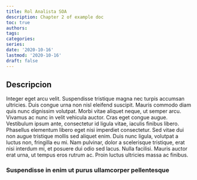 ```yaml
---
title: Rol Analista SOA
description: Chapter 2 of example doc
toc: true
authors:
tags:
categories:
series:
date: '2020-10-16'
lastmod: '2020-10-16'
draft: false
---
```


## Descripcion

Integer eget arcu velit. Suspendisse tristique magna nec turpis accumsan ultricies. Duis congue urna non nisl eleifend suscipit. Mauris commodo diam quis nunc dignissim volutpat. Morbi vitae aliquet neque, ut semper arcu. Vivamus ac nunc in velit vehicula auctor. Cras eget congue augue. Vestibulum ipsum ante, consectetur id ligula vitae, iaculis finibus libero. Phasellus elementum libero eget nisi imperdiet consectetur. Sed vitae dui non augue tristique mollis sed aliquet enim. Duis nunc ligula, volutpat a luctus non, fringilla eu mi. Nam pulvinar, dolor a scelerisque tristique, erat nisi interdum mi, et posuere dui odio sed lacus. Nulla facilisi. Mauris auctor erat urna, ut tempus eros rutrum ac. Proin luctus ultricies massa ac finibus.

### Suspendisse in enim ut purus ullamcorper pellentesque

